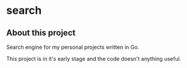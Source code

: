 # search

## About this project

Search engine for my personal projects written in Go.

This project is in it's early stage and the code doesn't anything useful.